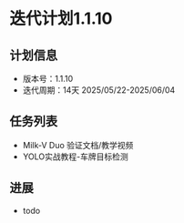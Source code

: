 # 迭代计划1.1.10

## 计划信息

- 版本号：1.1.10
- 迭代周期：14天 2025/05/22-2025/06/04

## 任务列表

- Milk-V Duo 验证文档/教学视频
- YOLO实战教程-车牌目标检测


## 进展
- todo
